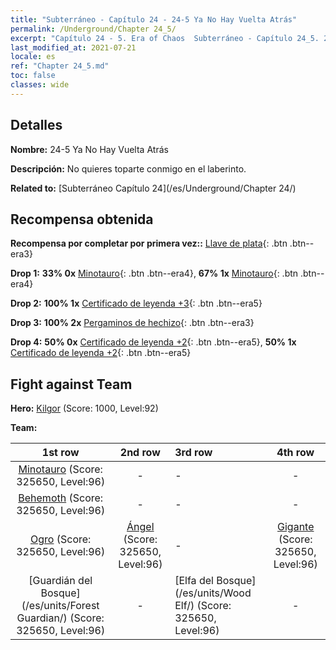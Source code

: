 ```yaml
---
title: "Subterráneo - Capítulo 24 - 24-5 Ya No Hay Vuelta Atrás"
permalink: /Underground/Chapter 24_5/
excerpt: "Capítulo 24 - 5. Era of Chaos  Subterráneo - Capítulo 24_5. 24-5 Ya No Hay Vuelta Atrás"
last_modified_at: 2021-07-21
locale: es
ref: "Chapter 24_5.md"
toc: false
classes: wide
---
```


## Detalles

 **Nombre:** 24-5 Ya No Hay Vuelta Atrás

 **Descripción:** No quieres toparte conmigo en el laberinto.

 **Related to:** [Subterráneo Capítulo 24](/es/Underground/Chapter 24/)

## Recompensa obtenida

 **Recompensa por completar por primera vez::** [Llave de plata](/ItemsES/con_693/){: .btn .btn--era3}

 **Drop 1:** **33% 0x** [Minotauro](/ItemsES/unt_248/){: .btn .btn--era4}, **67% 1x** [Minotauro](/ItemsES/unt_248/){: .btn .btn--era4}

 **Drop 2:** **100% 1x** [Certificado de leyenda +3](/ItemsES/mat_88/){: .btn .btn--era5}

 **Drop 3:** **100% 2x** [Pergaminos de hechizo](/ItemsES/con_694/){: .btn .btn--era3}

 **Drop 4:** **50% 0x** [Certificado de leyenda +2](/ItemsES/mat_81/){: .btn .btn--era5}, **50% 1x** [Certificado de leyenda +2](/ItemsES/mat_81/){: .btn .btn--era5}


## Fight against Team
 **Hero:** [Kilgor](/es/heroes/Kilgor/) (Score: 1000, Level:92)

 **Team:**


  | 1st row | 2nd row | 3rd row | 4th row |
  |:----:|:----:|:----|:----:|
  | [Minotauro](/es/units/Minotaur/) (Score: 325650, Level:96)  | - | - | - |
  | [Behemoth](/es/units/Behemoth/) (Score: 325650, Level:96)  | - | - | - |
  | [Ogro](/es/units/Ogre/) (Score: 325650, Level:96)  | [Ángel](/es/units/Angel/) (Score: 325650, Level:96)  | - | [Gigante](/es/units/Giant/) (Score: 325650, Level:96)  |
  | [Guardián del Bosque](/es/units/Forest Guardian/) (Score: 325650, Level:96)  | - | [Elfa del Bosque](/es/units/Wood Elf/) (Score: 325650, Level:96)  | - |


